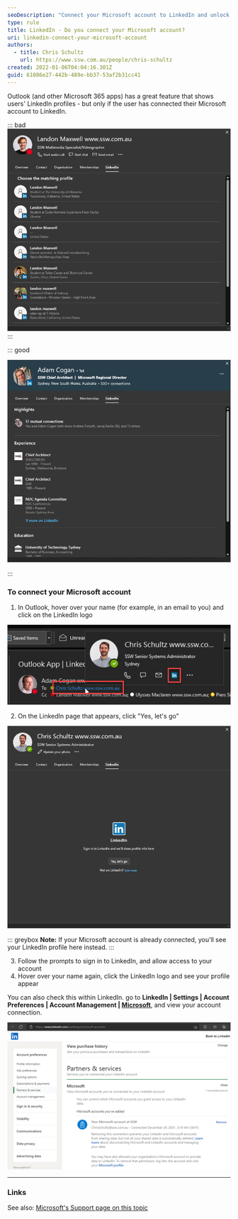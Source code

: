 ```yaml
---
seoDescription: "Connect your Microsoft account to LinkedIn and unlock seamless integration across Office 365 apps."
type: rule
title: LinkedIn - Do you connect your Microsoft account?
uri: linkedin-connect-your-microsoft-account
authors:
  - title: Chris Schultz
    url: https://www.ssw.com.au/people/chris-schultz
created: 2022-01-06T04:04:16.301Z
guid: 61086e27-442b-489e-bb37-53af2b31cc41
---
```

Outlook (and other Microsoft 365 apps) has a great feature that shows users' LinkedIn profiles - but only if the user has connected their Microsoft account to LinkedIn.

<!--endintro-->

::: bad
![Figure: Bad example - LinkedIn profile is not connected to a Microsoft account](linkedin-bad.png)
:::

::: good

![Figure: Good example - LinkedIn profile is connected to a Microsoft account](linkedin-good.png)

:::

### To connect your Microsoft account

1. In Outlook, hover over your name (for example, in an email to you) and click on the LinkedIn logo

  ![Figure: Click the blue LinkedIn logo](linkedin-hover.png)

2. On the LinkedIn page that appears, click "Yes, let's go"

  ![Figure: Sign in to LinkedIn](linkedin-signin.png)

::: greybox
**Note:** If your Microsoft account is already connected, you'll see your LinkedIn profile here instead.
:::

3. Follow the prompts to sign in to LinkedIn, and allow access to your account
4. Hover over your name again, click the LinkedIn logo and see your profile appear

You can also check this within LinkedIn. go to **LinkedIn | Settings | Account Preferences | Account Management | [Microsoft](https://www.linkedin.com/psettings/microsoft-accounts)**, and view your account connection.

  ![Figure: Microsoft account connected](linkedin-linked.png)

- - -

### Links

See also: [Microsoft's Support page on this topic](https://support.microsoft.com/en-us/office/connect-your-linkedin-and-personal-accounts-658686da-b158-44c9-bf0f-56b23b70ef5f)
